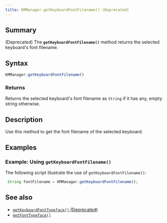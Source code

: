 ```yaml
---
title: KMManager.getKeyboardFontFilename() (Deprecated)
---
```


## Summary

(Deprecated) The **`getKeyboardFontFilename()`** method returns the
selected keyboard's font filename.

## Syntax

``` javascript
KMManager.getKeyboardFontFilename()
```

### Returns

Returns the selected keyboard's font filename as `String` if it has any,
empty string otherwise.

## Description

Use this method to get the font filename of the selected keyboard.

## Examples

### Example: Using `getKeyboardFontFilename()`

The following script illustrate the use of `getKeyboardFontFilename()`:

``` javascript
 String fontFilename = KMManager.getKeyboardFontFilename();
```

## See also

-   [`getKeyboardFontTypeface()` (Deprecated)](getKeyboardFontTypeface)
-   [`getFontTypeface()`](getFontTypeface)
